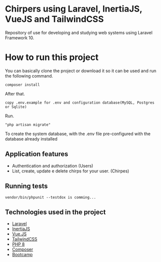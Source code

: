 # Chirpers using Laravel, InertiaJS, VueJS and TailwindCSS

Repository of use for developing and studying web systems using Laravel Framework 10.

# How to run this project

You can basically clone the project or download it so it can be used and run the following command.

```
composer install
```
After that.

```
copy .env.example for .env and configuration database(MySQL, Postgres or Sqlite)
```
Run.
```
"php artisan migrate"
```
To create the system database, with the .env file pre-configured with the database already installed

## Application features

- Authentication and authorization (Users) 
- List, create, update e delete chirps for your user. (Chirpes)

## Running tests

```
vendor/bin/phpunit --testdox is comming...
```

## Technologies used in the project

 - [Laravel](https://laravel.com/)
 - [InertiaJS](https://inertiajs.com/)
 - [Vue.JS](https://vuejs.org/)
 - [TailwindCSS](https://tailwindcss.com/)
 - [PHP 8](https://www.php.net/)
 - [Composer](https://getcomposer.org/)
 - [Bootcamp](https://bootcamp.laravel.com/introduction)
